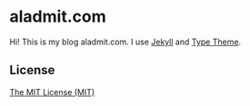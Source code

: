 # aladmit.com

Hi! This is my blog aladmit.com. I use [Jekyll](https://jekyllrb.com) and [Type Theme](https://github.com/rohanchandra/type-theme).

## License
[The MIT License (MIT)](LICENSE)
